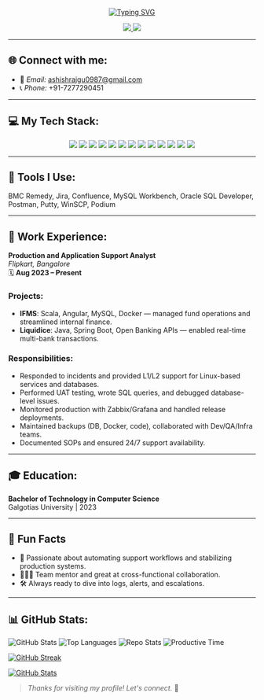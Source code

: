 <!-- Banner Image -->
<p align="center">
  <!-- <img src="https://your-banner-image-url.com" alt="Banner" width="100%" /> -->
</p>

<!-- Typing SVG -->
<p align="center">
  <a href="https://git.io/typing-svg">
    <img src="https://readme-typing-svg.demolab.com?font=Fira+Code&pause=1000&width=435&lines=Hey!+I'm+Ashish+Raj;DevOps+Support+%2F+Production+Support+Engineer&color=FF0000" alt="Typing SVG" />
  </a>
</p>

<!-- Contact Badges -->
<p align="center">
  <a href="mailto:ashishrajgu0987@gmail.com">
    <img src="https://img.shields.io/badge/Email-D14836?style=for-the-badge&logo=gmail" />
  </a>
  <a href="tel:+917277290451">
    <img src="https://img.shields.io/badge/Call%20Me---brightgreen?style=for-the-badge&logo=phone" />
  </a>
</p>

---

## 🌐 Connect with me:
- 📧 *Email:* ashishrajgu0987@gmail.com  
- 📞 *Phone:* +91-7277290451  
<!-- - 🌐 [LinkedIn](#) -->

---

## 💻 My Tech Stack:
<p align="center">
  <img src="https://img.shields.io/badge/Linux-000000?style=for-the-badge&logo=linux&logoColor=white" />
  <img src="https://img.shields.io/badge/Oracle%20SQL-FF0000?style=for-the-badge&logo=oracle&logoColor=white" />
  <img src="https://img.shields.io/badge/MySQL-4479A1?style=for-the-badge&logo=mysql&logoColor=white" />
  <img src="https://img.shields.io/badge/Shell%20Scripting-4EAA25?style=for-the-badge&logo=gnu-bash&logoColor=white" />
  <img src="https://img.shields.io/badge/Docker-2496ED?style=for-the-badge&logo=docker&logoColor=white" />
  <img src="https://img.shields.io/badge/Kubernetes-326CE5?style=for-the-badge&logo=kubernetes&logoColor=white" />
  <img src="https://img.shields.io/badge/Git-F05032?style=for-the-badge&logo=git&logoColor=white" />
  <img src="https://img.shields.io/badge/AWS-FF9900?style=for-the-badge&logo=amazonaws&logoColor=white" />
  <img src="https://img.shields.io/badge/Jenkins-D24939?style=for-the-badge&logo=jenkins&logoColor=white" />
  <img src="https://img.shields.io/badge/Apache2-CA213C?style=for-the-badge&logo=apache&logoColor=white" />
  <img src="https://img.shields.io/badge/Tomcat-003366?style=for-the-badge&logo=apachetomcat&logoColor=white" />
  <img src="https://img.shields.io/badge/Zabbix-E20000?style=for-the-badge&logo=zabbix&logoColor=white" />
  <img src="https://img.shields.io/badge/Grafana-F46800?style=for-the-badge&logo=grafana&logoColor=white" />
</p>

---

## 🧰 Tools I Use:
BMC Remedy, Jira, Confluence, MySQL Workbench, Oracle SQL Developer, Postman, Putty, WinSCP, Podium

---

## 🏢 Work Experience:

**Production and Application Support Analyst**  
*Flipkart, Bangalore*  
🗓️ **Aug 2023 – Present**

### Projects:
- **IFMS**: Scala, Angular, MySQL, Docker — managed fund operations and streamlined internal finance.
- **Liquidice**: Java, Spring Boot, Open Banking APIs — enabled real-time multi-bank transactions.

### Responsibilities:
- Responded to incidents and provided L1/L2 support for Linux-based services and databases.
- Performed UAT testing, wrote SQL queries, and debugged database-level issues.
- Monitored production with Zabbix/Grafana and handled release deployments.
- Maintained backups (DB, Docker, code), collaborated with Dev/QA/Infra teams.
- Documented SOPs and ensured 24/7 support availability.

---

## 🎓 Education:

**Bachelor of Technology in Computer Science**  
Galgotias University | 2023

---

## 🔔 Fun Facts

- 🚀 Passionate about automating support workflows and stabilizing production systems.
- 🧑‍🤝‍🧑 Team mentor and great at cross-functional collaboration.
- 🛠️ Always ready to dive into logs, alerts, and escalations.

---

## 📊 GitHub Stats:

<!-- GitHub Summary Cards -->
![GitHub Stats](https://github-profile-summary-cards.vercel.app/api/cards/profile-details?username=ashsih-raj-devops&theme=radical)
![Top Languages](https://github-profile-summary-cards.vercel.app/api/cards/most-commit-language?username=ashsih-raj-devops&theme=radical)
![Repo Stats](https://github-profile-summary-cards.vercel.app/api/cards/repos-per-language?username=ashsih-raj-devops&theme=radical)
![Productive Time](https://github-profile-summary-cards.vercel.app/api/cards/productive-time?username=ashsih-raj-devops&theme=radical&utcOffset=8)

<!-- Streak Stats -->
[![GitHub Streak](https://github-readme-streak-stats.herokuapp.com?user=ashsih-raj-devops&theme=radical)](https://git.io/streak-stats)

<!-- Main GitHub Stats -->
[![GitHub Stats](https://github-readme-stats.vercel.app/api?username=ashsih-raj-devops&show_icons=true&theme=radical)](https://github.com/anuraghazra/github-readme-stats)


> _Thanks for visiting my profile! Let's connect._ 🙌
